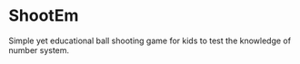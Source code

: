 # ShootEm
Simple yet educational ball shooting game for kids to test the knowledge of number system.
